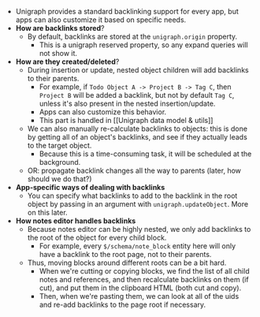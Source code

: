 
  - Unigraph provides a standard backlinking support for every app, but apps can also customize it based on specific needs.
  - **How are backlinks stored**?
    - By default, backlinks are stored at the `unigraph.origin` property.
      - This is a unigraph reserved property, so any expand queries will not show it.
  - **How are they created/deleted**?
    - During insertion or update, nested object children will add backlinks to their parents.
      - For example, if `Todo Object A -> Project B -> Tag C`, then `Project B` will be added a backlink, but not by default `Tag C`, unless it's also present in the nested insertion/update.
      - Apps can also customize this behavior.
      - This part is handled in [[Unigraph data model & utils]]
    - We can also manually re-calculate backlinks to objects: this is done by getting all of an object's backlinks, and see if they actually leads to the target object.
      - Because this is a time-consuming task, it will be scheduled at the background.
    - OR: propagate backlink changes all the way to parents (later, how should we do that?)
  - **App-specific ways of dealing with backlinks**
    - You can specify what backlinks to add to the backlink in the root object by passing in an argument with `unigraph.updateObject`. More on this later.
  - **How notes editor handles backlinks**
    - Because notes editor can be highly nested, we only add backlinks to the root of the object for every child block. 
      - For example, every `$/schema/note_block` entity here will only have a backlink to the root page, not to their parents.
    - Thus, moving blocks around different roots can be a bit hard.
      - When we're cutting or copying blocks, we find the list of all child notes and references, and then recalculate backlinks on them (if cut), and put them in the clipboard HTML (both cut and copy).
      - Then, when we're pasting them, we can look at all of the uids and re-add backlinks to the page root if necessary.